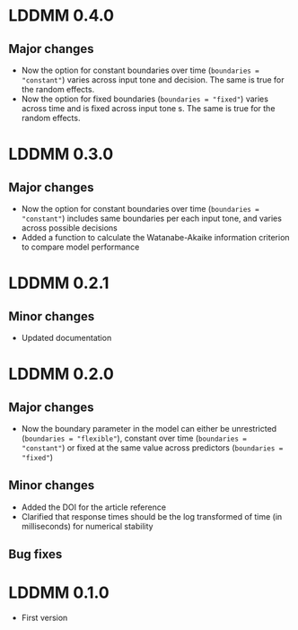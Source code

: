 
# LDDMM 0.4.0

## Major changes

* Now the option for constant boundaries over time (`boundaries = "constant"`) varies across input tone and decision. The same is true for the random effects. 
* Now the option for fixed boundaries (`boundaries = "fixed"`) varies across time and is fixed across input tone s. The same is true for the random effects.

# LDDMM 0.3.0

## Major changes

* Now the option for constant boundaries over time (`boundaries = "constant"`) includes same boundaries per each input tone, and varies across possible decisions
* Added a function to calculate the Watanabe-Akaike information criterion to compare model performance

# LDDMM 0.2.1


## Minor changes

* Updated documentation


# LDDMM 0.2.0

## Major changes

* Now the boundary parameter in the model can either be unrestricted (`boundaries = "flexible"`), constant over time (`boundaries = "constant"`) or fixed at the same value across predictors (`boundaries = "fixed"`)

## Minor changes

* Added the DOI for the article reference
* Clarified that response times should be the log transformed of time (in milliseconds) for numerical stability

## Bug fixes


# LDDMM 0.1.0

* First version
